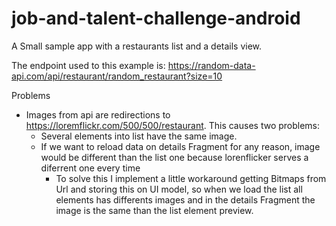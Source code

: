 # job-and-talent-challenge-android
A Small sample app with a restaurants list and a details view.

The endpoint used to this example is: https://random-data-api.com/api/restaurant/random_restaurant?size=10

Problems
- Images from api are redirections to https://loremflickr.com/500/500/restaurant. This causes two problems:
  - Several elements into list have the same image.
  - If we want to reload data on details Fragment for any reason, image would be different than the list one because lorenflicker serves a diferrent one every time
    - To solve this I implement a little workaround getting Bitmaps from Url and storing this on UI model, so when we load the list all elements has differents images and in the details Fragment the image is the same than the list element preview.
